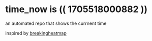 # time_now is (( 1705518000882 ))

an automated repo that shows the currnent time

inspired by [breakingheatmap](https://github.com/breakingheatmap/breakingheatmap)